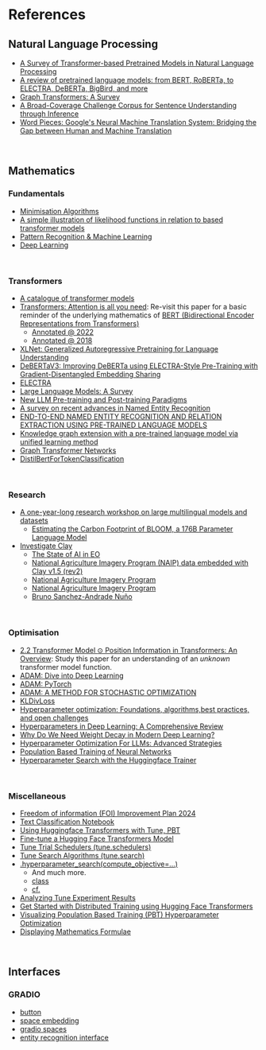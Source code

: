 
# References

## Natural Language Processing

* [A Survey of Transformer-based Pretrained Models in Natural Language Processing](https://arxiv.org/abs/2108.05542)
* [A review of pretrained language models: from BERT, RoBERTa, to ELECTRA, DeBERTa, BigBird, and more](https://tungmphung.com/a-review-of-pre-trained-language-models-from-bert-roberta-to-electra-deberta-bigbird-and-more/)
* [Graph Transformers: A Survey](https://arxiv.org/abs/2407.09777)
* [A Broad-Coverage Challenge Corpus for Sentence Understanding through Inference](https://arxiv.org/abs/1704.05426)
* [Word Pieces: Google's Neural Machine Translation System: Bridging the Gap between Human and Machine Translation](https://arxiv.org/abs/1609.08144)

<br>

## Mathematics

### Fundamentals

* [Minimisation Algorithms](https://era.ed.ac.uk/handle/1842/4109)
* [A simple illustration of likelihood functions in relation to based transformer models](https://etc.cuit.columbia.edu/news/basics-language-modeling-transformers-gpt)
* [Pattern Recognition & Machine Learning](https://www.microsoft.com/en-us/research/uploads/prod/2006/01/Bishop-Pattern-Recognition-and-Machine-Learning-2006.pdf)
* [Deep Learning](https://www.bishopbook.com)

<br>

### Transformers
* [A catalogue of transformer models](https://arxiv.org/html/2302.07730v4)
* [Transformers: Attention is all you need](https://arxiv.org/abs/1706.03762): Re-visit this paper for a basic reminder of the underlying mathematics of [BERT (Bidirectional Encoder Representations from Transformers)](https://arxiv.org/abs/1810.04805)
  * [Annotated @ 2022](https://nlp.seas.harvard.edu/annotated-transformer/)
  * [Annotated @ 2018](https://nlp.seas.harvard.edu/2018/04/03/attention.html)
* [XLNet: Generalized Autoregressive Pretraining for Language Understanding](https://arxiv.org/abs/1906.08237)
* [DeBERTaV3: Improving DeBERTa using ELECTRA-Style Pre-Training with Gradient-Disentangled Embedding Sharing](https://arxiv.org/abs/2111.09543)
* [ELECTRA](https://research.google/blog/more-efficient-nlp-model-pre-training-with-electra/)
* [Large Language Models: A Survey](https://arxiv.org/pdf/2402.06196v1)
* [New LLM Pre-training and Post-training Paradigms](https://magazine.sebastianraschka.com/p/new-llm-pre-training-and-post-training)
* [A survey on recent advances in Named Entity Recognition](https://arxiv.org/html/2401.10825v1)
* [END-TO-END NAMED ENTITY RECOGNITION AND RELATION EXTRACTION USING PRE-TRAINED LANGUAGE MODELS](https://arxiv.org/pdf/1912.13415)
* [Knowledge graph extension with a pre-trained language model via unified learning method](https://dl.acm.org/doi/10.1016/j.knosys.2022.110245)
* [Graph Transformer Networks](https://arxiv.org/abs/1911.06455)
* [DistilBertForTokenClassification](https://huggingface.co/docs/transformers/model_doc/distilbert#transformers.DistilBertForTokenClassification)

<br>

### Research
* [A one-year-long research workshop on large multilingual models and datasets](https://bigscience.huggingface.co)
  * [Estimating the Carbon Footprint of BLOOM, a 176B Parameter Language Model](https://arxiv.org/abs/2211.02001)
* [Investigate Clay](https://madewithclay.org/#introduction)
  * [The State of AI in EO](https://www.linkedin.com/pulse/state-ai-eo-bruno-sanchez-andrade-nuño-kogxf)
  * [National Agriculture Imagery Program (NAIP) data embedded with Clay v1.5 (rev2)](https://source.coop/clay/clay-v1-5-naip-2)
  * [National Agriculture Imagery Program](https://naip-usdaonline.hub.arcgis.com)
  * [National Agriculture Imagery Program](https://en.wikipedia.org/wiki/National_Agriculture_Imagery_Program)
  * [Bruno Sanchez-Andrade Nuño](https://www.linkedin.com/in/nasonurb/)

<br>

### Optimisation

* [2.2 Transformer Model $\odot$ Position Information in Transformers: An Overview](https://direct.mit.edu/coli/article/48/3/733/111478/Position-Information-in-Transformers-An-Overview): Study this paper for an understanding of an *unknown* transformer model function.
* [ADAM: Dive into Deep Learning](https://d2l.ai/chapter_optimization/adam.html)
* [ADAM: PyTorch](https://pytorch.org/docs/stable/generated/torch.optim.Adam.html#torch.optim.Adam)
* [ADAM: A METHOD FOR STOCHASTIC OPTIMIZATION](https://arxiv.org/abs/1412.6980)
* [KLDivLoss](https://pytorch.org/docs/stable/generated/torch.nn.KLDivLoss.html#torch.nn.KLDivLoss)
* [Hyperparameter optimization: Foundations, algorithms,best practices, and open challenges](https://wires.onlinelibrary.wiley.com/doi/epdf/10.1002/widm.1484)
* [Hyperparameters in Deep Learning: A Comprehensive Review](https://ijisae.org/index.php/IJISAE/article/view/6967/5881)
* [Why Do We Need Weight Decay in Modern Deep Learning?](https://arxiv.org/pdf/2310.04415)
* [Hyperparameter Optimization For LLMs: Advanced Strategies](https://neptune.ai/blog/hyperparameter-optimization-for-llms)
* [Population Based Training of Neural Networks](https://arxiv.org/abs/1711.09846)
* [Hyperparameter Search with the Huggingface Trainer](https://blog.franglen.io/posts/2025/03/08/hyperparameter-search.html)

<br>

### Miscellaneous

* [Freedom of information (FOI) Improvement Plan 2024](https://www.gov.scot/publications/freedom-of-information-foi-improvement-plan-2024/)
* [Text Classification Notebook](https://github.com/huggingface/notebooks/blob/main/examples/text_classification.ipynb)
* [Using Huggingface Transformers with Tune, <abbr title="Population Based Training">PBT</abbr>](https://docs.ray.io/en/latest/tune/examples/pbt_transformers.html)
* [Fine-tune a Hugging Face Transformers Model](https://docs.ray.io/en/latest/train/examples/transformers/huggingface_text_classification.html)
* [Tune Trial Schedulers (tune.schedulers)](https://docs.ray.io/en/latest/tune/api/schedulers.html)
* [Tune Search Algorithms (tune.search)](https://docs.ray.io/en/latest/tune/api/suggestion.html)
* [.hyperparameter_search(compute_objective=...)](https://www.sbert.net/examples/training/hpo/README.html#compute-objective)
  * And much more.
  * [class](https://huggingface.co/docs/transformers/main_classes/trainer#transformers.Trainer.hyperparameter_search)
  * [cf.](https://discuss.huggingface.co/t/using-hyperparameter-search-in-trainer/785/10)
* [Analyzing Tune Experiment Results](https://docs.ray.io/en/latest/tune/examples/tune_analyze_results.html)
* [Get Started with Distributed Training using Hugging Face Transformers](https://docs.ray.io/en/latest/train/getting-started-transformers.html)
* [Visualizing Population Based Training (PBT) Hyperparameter Optimization](https://docs.ray.io/en/latest/tune/examples/pbt_visualization/pbt_visualization.html)
* [Displaying Mathematics Formulae](https://en.wikipedia.org/wiki/Help:Displaying_a_formula)

<br>

## Interfaces

### GRADIO

* [button](https://www.gradio.app/docs/gradio/button)
* [space embedding](https://huggingface.co/docs/hub/spaces-embed)
* [gradio spaces](https://huggingface.co/docs/hub/spaces-sdks-gradio)
* [entity recognition interface](https://www.gradio.app/guides/named-entity-recognition)

<br>
<br>

<br>
<br>

<br>
<br>

<br>
<br>
